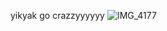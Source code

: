 yikyak go crazzyyyyyy
![IMG_4177](https://github.com/user-attachments/assets/c2051c60-9eec-4a7a-ae31-87bdbee945cb)
